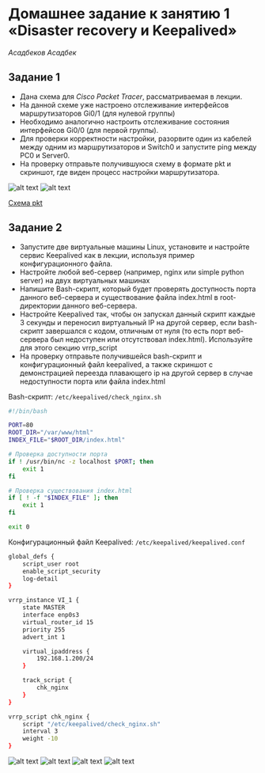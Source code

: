 # Домашнее задание к занятию 1 «Disaster recovery и Keepalived»
*Асадбеков Асадбек*

## Задание 1

* Дана схема для *Cisco Packet Tracer*, рассматриваемая в лекции.
* На данной схеме уже настроено отслеживание интерфейсов маршрутизаторов Gi0/1 (для нулевой группы)
* Необходимо аналогично настроить отслеживание состояния интерфейсов Gi0/0 (для первой группы).
* Для проверки корректности настройки, разорвите один из кабелей между одним из маршрутизаторов и Switch0 и запустите ping между PC0 и Server0.
* На проверку отправьте получившуюся схему в формате pkt и скриншот, где виден процесс настройки маршрутизатора.

![alt text](https://github.com/asad-bekov/hw-05/blob/main/img/1.png)
![alt text](https://github.com/asad-bekov/hw-05/blob/main/img/2.png)

[Схема pkt](https://github.com/asad-bekov/hw-05/blob/main/img/hsrp_updated.pkt)

## Задание 2
* Запустите две виртуальные машины Linux, установите и настройте сервис Keepalived как в лекции, используя пример конфигурационного файла.
* Настройте любой веб-сервер (например, nginx или simple python server) на двух виртуальных машинах
* Напишите Bash-скрипт, который будет проверять доступность порта данного веб-сервера и существование файла index.html в root-директории данного веб-сервера.
* Настройте Keepalived так, чтобы он запускал данный скрипт каждые 3 секунды и переносил виртуальный IP на другой сервер, если bash-скрипт завершался с кодом, отличным от нуля (то есть порт веб-сервера был недоступен или отсутствовал index.html). Используйте для этого секцию vrrp_script
* На проверку отправьте получившейся bash-скрипт и конфигурационный файл keepalived, а также скриншот с демонстрацией переезда плавающего ip на другой сервер в случае недоступности порта или файла index.html

Bash-скрипт: `/etc/keepalived/check_nginx.sh`

```bash
#!/bin/bash

PORT=80
ROOT_DIR="/var/www/html"
INDEX_FILE="$ROOT_DIR/index.html"

# Проверка доступности порта
if ! /usr/bin/nc -z localhost $PORT; then
    exit 1
fi

# Проверка существования index.html
if [ ! -f "$INDEX_FILE" ]; then
    exit 1
fi

exit 0
```

Конфигурационный файл Keepalived: `/etc/keepalived/keepalived.conf`

```bash
global_defs {
    script_user root
    enable_script_security
    log-detail
}

vrrp_instance VI_1 {
    state MASTER
    interface enp0s3
    virtual_router_id 15
    priority 255
    advert_int 1

    virtual_ipaddress {
        192.168.1.200/24
    }

    track_script {
        chk_nginx
    }
}

vrrp_script chk_nginx {
    script "/etc/keepalived/check_nginx.sh"
    interval 3
    weight -10
}
```

![alt text](https://github.com/asad-bekov/hw-05/blob/main/img/3.png)
![alt text](https://github.com/asad-bekov/hw-05/blob/main/img/4.png)
![alt text](https://github.com/asad-bekov/hw-05/blob/main/img/5.png)
![alt text](https://github.com/asad-bekov/hw-05/blob/main/img/5.png)

